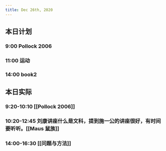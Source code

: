 ```yaml
---
title: Dec 26th, 2020
---
```


## 本日计划
### 9:00 Pollock 2006
### 11:00 运动
### 14:00 book2
## 本日实际
### 9:20-10:10 [[Pollock 2006]]
### 10:20-12:45 刘康讲座什么是文科，提到施一公的讲座很好，有时间要听听。[[Maus 鼠族]]
### 14:00-16:30 [[问题与方法]]
### 
